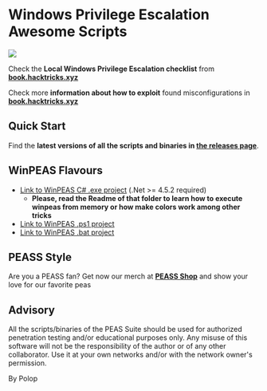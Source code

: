 # Windows Privilege Escalation Awesome Scripts

![](https://github.com/peass-ng/PEASS-ng/raw/master/winPEAS/winPEASexe/images/winpeas.png)

Check the **Local Windows Privilege Escalation checklist** from **[book.hacktricks.xyz](https://book.hacktricks.xyz/windows-hardening/checklist-windows-privilege-escalation)**

Check more **information about how to exploit** found misconfigurations in **[book.hacktricks.xyz](https://book.hacktricks.xyz/windows-hardening/windows-local-privilege-escalation)**

## Quick Start
Find the **latest versions of all the scripts and binaries in [the releases page](https://github.com/peass-ng/PEASS-ng/releases/latest)**.

## WinPEAS Flavours
- [Link to WinPEAS C# .exe project](https://github.com/peass-ng/PEASS-ng/tree/master/winPEAS/winPEASexe) (.Net >= 4.5.2 required)
    - **Please, read the Readme of that folder to learn how to execute winpeas from memory or how make colors work among other tricks**
- [Link to WinPEAS .ps1 project](https://github.com/peass-ng/PEASS-ng/tree/master/winPEAS/winPEASps1)
- [Link to WinPEAS .bat project](https://github.com/peass-ng/PEASS-ng/tree/master/winPEAS/winPEASbat) 


## PEASS Style

Are you a PEASS fan? Get now our merch at **[PEASS Shop](https://teespring.com/stores/peass)** and show your love for our favorite peas

## Advisory

All the scripts/binaries of the PEAS Suite should be used for authorized penetration testing and/or educational purposes only. Any misuse of this software will not be the responsibility of the author or of any other collaborator. Use it at your own networks and/or with the network owner's permission.

By Polop
